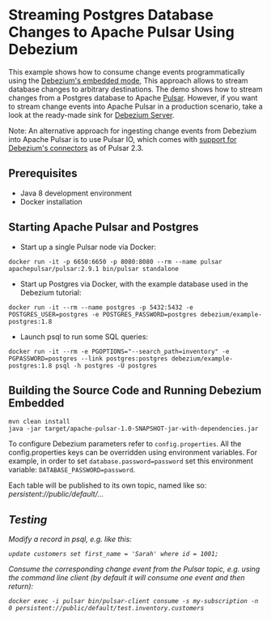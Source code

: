 # Streaming Postgres Database Changes to Apache Pulsar Using Debezium

This example shows how to consume change events programmatically using the [Debezium's embedded mode](https://debezium.io/documentation/reference/stable/development/engine.html),
This approach allows to stream database changes to arbitrary destinations.
The demo shows how to stream changes from a Postgres database to Apache [Pulsar](https://pulsar.apache.org/).
However, if you want to stream change events into Apache Pulsar in a production scenario, take a look at the ready-made sink for [Debezium Server](https://debezium.io/documentation/reference/stable/operations/debezium-server.html#_apache_pulsar).

Note: An alternative approach for ingesting change events from Debezium into Apache Pulsar is to use Pulsar IO,
which comes with [support for Debezium's connectors](https://pulsar.apache.org/docs/en/io-cdc-debezium/) as of Pulsar 2.3.

## Prerequisites

* Java 8 development environment
* Docker installation

## Starting Apache Pulsar and Postgres

* Start up a single Pulsar node via Docker:

```
docker run -it -p 6650:6650 -p 8080:8080 --rm --name pulsar apachepulsar/pulsar:2.9.1 bin/pulsar standalone
```

* Start up Postgres via Docker, with the example database used in the Debezium tutorial:

```
docker run -it --rm --name postgres -p 5432:5432 -e POSTGRES_USER=postgres -e POSTGRES_PASSWORD=postgres debezium/example-postgres:1.8
```

* Launch psql to run some SQL queries:

```
docker run -it --rm -e PGOPTIONS="--search_path=inventory" -e PGPASSWORD=postgres --link postgres:postgres debezium/example-postgres:1.8 psql -h postgres -U postgres
```

## Building the Source Code and Running Debezium Embedded

```
mvn clean install
java -jar target/apache-pulsar-1.0-SNAPSHOT-jar-with-dependencies.jar
```

To configure Debezium parameters refer to `config.properties`.
All the config.properties keys can be overridden using environment variables.
For example, in order to set `database.password=password` set this environment variable: `DATABASE_PASSWORD=password`.

Each table will be published to its own topic, named like so: _persistent://public/default/<server>.<schema>.<table>_.

## Testing

Modify a record in psql, e.g. like this:

```
update customers set first_name = 'Sarah' where id = 1001;
```

Consume the corresponding change event from the Pulsar topic, e.g. using the command line client
(by default it will consume one event and then return):

```
docker exec -i pulsar bin/pulsar-client consume -s my-subscription -n 0 persistent://public/default/test.inventory.customers
```
